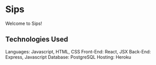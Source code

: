 # Sips


Welcome to Sips!


## Technologies Used
Languages: Javascript, HTML, CSS
Front-End: React, JSX
Back-End: Express, Javascript
Database: PostgreSQL
Hosting: Heroku
